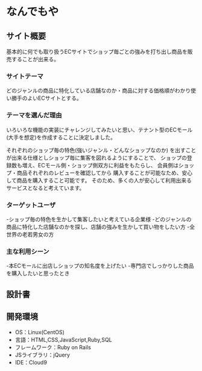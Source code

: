 # なんでもや

## サイト概要
基本的に何でも取り扱うECサイトでショップ毎ごとの強みを打ち出し商品を販売することが出来る。

### サイトテーマ
どのジャンルの商品に特化している店舗なのか・商品に対する価格順がわかり使い勝手のよいECサイトとする。

### テーマを選んだ理由
いろいろな機能の実装にチャレンジしてみたいと思い、テナント型のECモール(大手を想定)を作成することに決定しました。

それぞれのショップ毎の特色(強いジャンル・どんなショップなのか)
を出すことが出来る仕様としショップ毎に集客を図れるようにすることで、
ショップの登録数も増え、ECモール側・ショップ側双方に利益をもたらし、
会員側はショップ・商品それぞれのレビューを確認してから
購入することが可能なため、安心して商品を購入すること可能です。
そのため、多くの人が安心して利用出来るサービスとなると考えています。

### ターゲットユーザ
-ショップ毎の特色を生かして集客したいと考えている企業様
-どのジャンルの商品に特化した店舗なのかを探し、店舗の強みを生かして買い物をしたい方
-全世界の老若男女の方

### 主な利用シーン
-本ECモールに出店しショップの知名度を上げたい
-専門店でしっかりした商品を購入したいと思ったとき


## 設計書



## 開発環境
- OS：Linux(CentOS)
- 言語：HTML,CSS,JavaScript,Ruby,SQL
- フレームワーク：Ruby on Rails
- JSライブラリ：jQuery
- IDE：Cloud9

